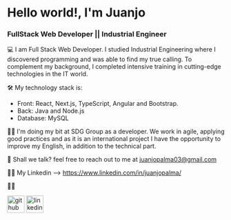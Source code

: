 # Hello world!, I'm Juanjo
### FullStack Web Developer || Industrial Engineer 

💻 I am Full Stack Web Developer. I studied Industrial Engineering where I discovered programming and was able to find my true calling. To complement my background, I completed intensive training in cutting-edge technologies in the IT world.

🛠 My technology stack is:
- Front: React, Next.js, TypeScript, Angular and Bootstrap.
- Back: Java and Node.js
- Database: MySQL

👨‍💻 I'm doing my bit at SDG Group as a developer. We work in agile, applying good practices and as it is an international project I have the opportunity to improve my English, in addition to the technical part.

📧 Shall we talk?  feel free to reach out to me at juanjopalma03@gmail.com

👨‍💻 My Linkedin --> https://www.linkedin.com/in/juanjopalma/

🙋‍♂️

[<img src='https://cdn.jsdelivr.net/npm/simple-icons@3.0.1/icons/github.svg' alt='github' height='40'>](https://www.linkedin.com/in/juanjopalma/)  [<img src='https://cdn.jsdelivr.net/npm/simple-icons@3.0.1/icons/linkedin.svg' alt='linkedin' height='40'>](https://www.linkedin.com/in/juanjopalma/)  






